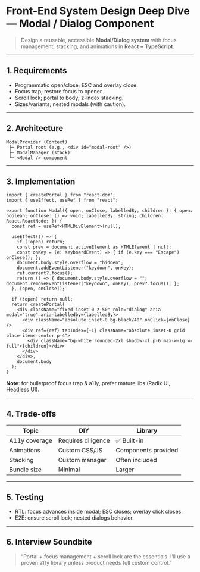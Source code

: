 # Front-End System Design Deep Dive — Modal / Dialog Component

> Design a reusable, accessible **Modal/Dialog system** with focus management, stacking, and animations in **React + TypeScript**.

---

## 1. Requirements
- Programmatic open/close; ESC and overlay close.
- Focus trap; restore focus to opener.
- Scroll lock; portal to body; z-index stacking.
- Sizes/variants; nested modals (with caution).

---

## 2. Architecture
```
ModalProvider (Context)
 ├─ Portal root (e.g., <div id="modal-root" />)
 ├─ ModalManager (stack)
 └─ <Modal /> component
```

---

## 3. Implementation
```tsx
import { createPortal } from "react-dom";
import { useEffect, useRef } from "react";

export function Modal({ open, onClose, labelledBy, children }: { open: boolean; onClose: () => void; labelledBy: string; children: React.ReactNode; }) {
  const ref = useRef<HTMLDivElement>(null);

  useEffect(() => {
    if (!open) return;
    const prev = document.activeElement as HTMLElement | null;
    const onKey = (e: KeyboardEvent) => { if (e.key === "Escape") onClose(); };
    document.body.style.overflow = "hidden";
    document.addEventListener("keydown", onKey);
    ref.current?.focus();
    return () => { document.body.style.overflow = ""; document.removeEventListener("keydown", onKey); prev?.focus(); };
  }, [open, onClose]);

  if (!open) return null;
  return createPortal(
    <div className="fixed inset-0 z-50" role="dialog" aria-modal="true" aria-labelledby={labelledBy}>
      <div className="absolute inset-0 bg-black/40" onClick={onClose} />
      <div ref={ref} tabIndex={-1} className="absolute inset-0 grid place-items-center p-4">
        <div className="bg-white rounded-2xl shadow-xl p-6 max-w-lg w-full">{children}</div>
      </div>
    </div>,
    document.body
  );
}
```

**Note**: for bulletproof focus trap & a11y, prefer mature libs (Radix UI, Headless UI).

---

## 4. Trade-offs
| Topic | DIY | Library |
|---|---|---|
| A11y coverage | Requires diligence | ✅ Built-in |
| Animations | Custom CSS/JS | Components provided |
| Stacking | Custom manager | Often included |
| Bundle size | Minimal | Larger |

---

## 5. Testing
- RTL: focus advances inside modal; ESC closes; overlay click closes.
- E2E: ensure scroll lock; nested dialogs behavior.

---

## 6. Interview Soundbite
> “Portal + focus management + scroll lock are the essentials. I’ll use a proven a11y library unless product needs full custom control.”
